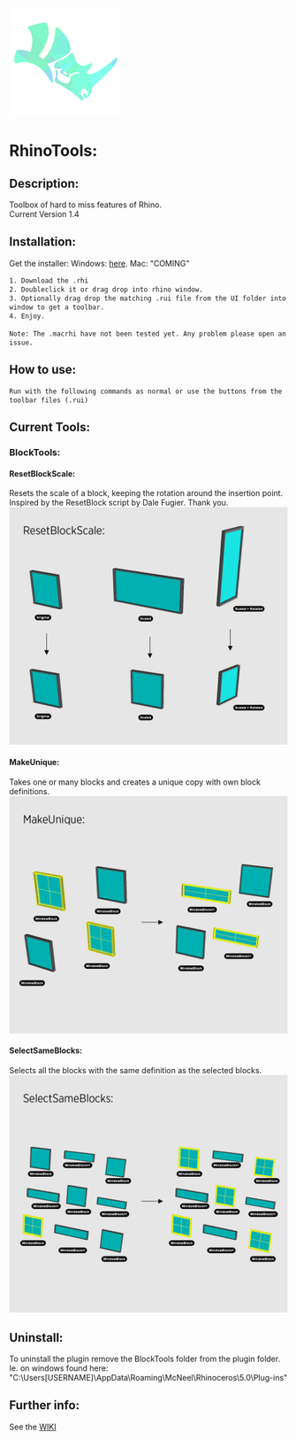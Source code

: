 <img src="https://github.com/ejnaren/rhinotools/raw/master/docs/images/RhinoTools%20Logo.png" width="200" alt="Logo of RhinoTools"/>

# RhinoTools:

## Description:
Toolbox of hard to miss features of Rhino.  
Current Version 1.4

## Installation:
Get the installer:
Windows: <a href="https://github.com/ejnaren/rhinotools/blob/master/installer/BlockTools%201.4.rhi" alt="link to installer">here</a>.
Mac: "COMING"

    1. Download the .rhi 
    2. Doubleclick it or drag drop into rhino window.
    3. Optionally drag drop the matching .rui file from the UI folder into window to get a toolbar.
    4. Enjoy.
    
    Note: The .macrhi have not been tested yet. Any problem please open an issue.

## How to use:
    Run with the following commands as normal or use the buttons from the toolbar files (.rui)

## Current Tools:

### BlockTools:

#### ResetBlockScale:
Resets the scale of a block, keeping the rotation around the insertion point.
Inspired by the ResetBlock script by Dale Fugier. Thank you.
![Example of ResetBlockScale script](https://raw.githubusercontent.com/ejnaren/rhinotools/master/docs/images/ExampleImages%20ResetBlockScale.jpg)
#### MakeUnique:
Takes one or many blocks and creates a unique copy with own block definitions.
![Example of MakeUnique script](https://raw.githubusercontent.com/ejnaren/rhinotools/master/docs/images/ExampleImages%20MakeUnique.jpg)
#### SelectSameBlocks:
Selects all the blocks with the same definition as the selected blocks.
![Example of SelectSameBlocks script](https://raw.githubusercontent.com/ejnaren/rhinotools/master/docs/images/ExampleImages%20SelectSameBlocks.jpg)

        
## Uninstall:
To uninstall the plugin remove the BlockTools folder from the plugin folder.
Ie. on windows found here:
"C:\Users\[USERNAME]\AppData\Roaming\McNeel\Rhinoceros\5.0\Plug-ins"

## Further info:
See the [WIKI](https://github.com/ejnaren/rhinotools/wiki)



